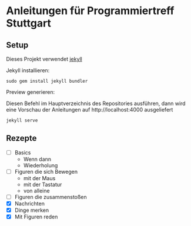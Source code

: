 # Anleitungen für Programmiertreff Stuttgart

## Setup

Dieses Projekt verwendet [jekyll](https://jekyllrb.com/)

Jekyll installieren:

```
sudo gem install jekyll bundler
```

Preview generieren:

Diesen Befehl im Hauptverzeichnis des Repositories ausführen, dann wird eine Vorschau der Anleitungen auf http://localhost:4000 ausgeliefert

```
jekyll serve
```



## Rezepte

- [ ] Basics
  - Wenn dann
  - Wiederholung
- [ ] Figuren die sich Bewegen
  - mit der Maus
  - mit der Tastatur
  - von alleine
- [ ] Figuren die zusammenstoßen
- [X] Nachrichten
- [X] Dinge merken
- [X] Mit Figuren reden
